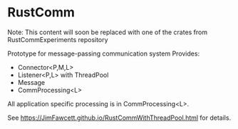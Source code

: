 # RustComm

Note: This content will soon be replaced with one of the crates from RustCommExperiments repository

Prototype for message-passing communication system
Provides:
- Connector&lt;P,M,L&gt;
- Listener&lt;P,L&gt; with ThreadPool<TcpStream>
- Message
- CommProcessing&lt;L&gt;

All application specific processing is in CommProcessing&lt;L&gt;.

See https://JimFawcett.github.io/RustCommWithThreadPool.html for details.
